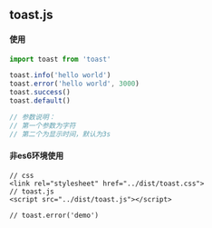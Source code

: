 ## toast.js

#### 使用
```js
import toast from 'toast'

toast.info('hello world')
toast.error('hello world', 3000)
toast.success()
toast.default()

// 参数说明：
// 第一个参数为字符
// 第二个为显示时间，默认为3s
```

#### 非es6环境使用
```
// css
<link rel="stylesheet" href="../dist/toast.css">
// toast.js
<script src="../dist/toast.js"></script>

// toast.error('demo')
```